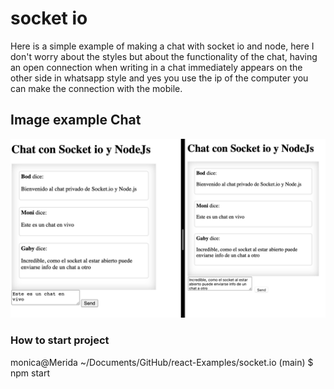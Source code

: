 # socket io
Here is a simple example of making a chat with socket io and node, here I don't worry about the styles but about the functionality of the chat, having an open connection when writing in a chat immediately appears on the other side in whatsapp style and yes you use the ip of the computer you can make the connection with the mobile.

## Image example Chat

![](./img/chatSocketNode.png)

### How to start project

monica@Merida ~/Documents/GitHub/react-Examples/socket.io (main) $ npm start

